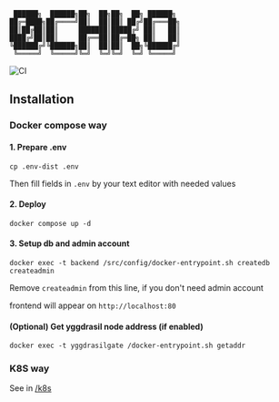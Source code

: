 ```
 ██████╗  ██████╗██╗  ██╗██╗  ██╗ ██████╗ 
██╔═████╗██╔════╝██║  ██║██║ ██╔╝██╔═══██╗
██║██╔██║██║     ███████║█████╔╝ ██║   ██║
████╔╝██║██║     ██╔══██║██╔═██╗ ██║   ██║
╚██████╔╝╚██████╗██║  ██║██║  ██╗╚██████╔╝
 ╚═════╝  ╚═════╝╚═╝  ╚═╝╚═╝  ╚═╝ ╚═════╝  
```
![CI](https://img.shields.io/github/actions/workflow/status/katzterd/0chan/docker-build.yml?label=CI&logo=github&style=for-the-badge)

## Installation

### Docker compose way

#### 1. Prepare .env 
```console
cp .env-dist .env
```
Then fill fields in `.env` by your text editor with needed values

#### 2. Deploy
```console
docker compose up -d
```

#### 3. Setup db and admin account
```console
docker exec -t backend /src/config/docker-entrypoint.sh createdb createadmin
```
Remove `createadmin` from this line, if you don't need admin account

frontend will appear on `http://localhost:80`

#### (Optional) Get yggdrasil node address (if enabled)
```console
docker exec -t yggdrasilgate /docker-entrypoint.sh getaddr
```

### K8S way
See in [/k8s](https://github.com/katzterd/0chan/tree/main/k8s)
